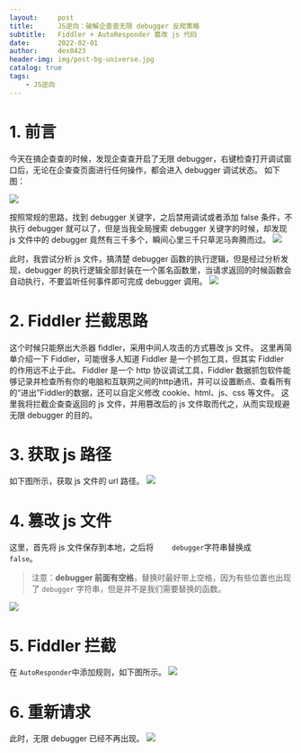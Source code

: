 ```yaml
---
layout:     post
title:      JS逆向：破解企查查无限 debugger 反爬策略
subtitle:   Fiddler + AutoResponder 篡改 js 代码
date:       2022-02-01
author:     dex0423
header-img: img/post-bg-universe.jpg
catalog: true
tags:
    - JS逆向
---
```



# 1. 前言
今天在搞企查查的时候，发现企查查开启了无限 debugger，右键检查打开调试窗口后，无论在企查查页面进行任何操作，都会进入 debugger 调试状态。
如下图：

![]({{site.baseurl}}/img-post/debugger-1.png)

按照常规的思路，找到 debugger 关键字，之后禁用调试或者添加 false 条件，不执行 debugger 就可以了，但是当我全局搜索 debugger 关键字的时候，却发现 js 文件中的 debugger 竟然有三千多个，瞬间心里三千只草泥马奔腾而过。
![]({{site.baseurl}}/img-post/debugger-2.png)

此时，我尝试分析 js 文件，搞清楚 debugger 函数的执行逻辑，但是经过分析发现，debugger 的执行逻辑全部封装在一个匿名函数里，当请求返回的时候函数会自动执行，不要监听任何事件即可完成 debugger 调用。
![]({{site.baseurl}}/img-post/debugger-2-1.png)

# 2. Fiddler 拦截思路
这个时候只能祭出大杀器 fiddler，采用中间人攻击的方式篡改 js 文件。
这里再简单介绍一下 Fiddler，可能很多人知道 Fiddler 是一个抓包工具，但其实 Fiddler 的作用远不止于此。
Fiddler 是一个 http 协议调试工具，Fiddler 数据抓包软件能够记录并检查所有你的电脑和互联网之间的http通讯，并可以设置断点、查看所有的“进出”Fiddler的数据，还可以自定义修改 cookie、html、js、css 等文件。
这里我将拦截企查查返回的 js 文件，并用篡改后的 js 文件取而代之，从而实现规避无限 debugger 的目的。

# 3. 获取 js 路径
如下图所示，获取 js 文件的 url 路径。
![]({{site.baseurl}}/img-post/debugger-3.png)

# 4. 篡改 js 文件
这里，首先将 js 文件保存到本地，之后将 ```    debugger```字符串替换成```    false```。
>注意：**debugger 前面有空格**，替换时最好带上空格，因为有些位置也出现了 ```debugger``` 字符串，但是并不是我们需要替换的函数。

![]({{site.baseurl}}/img-post/debugger-4.png)

# 5. Fiddler 拦截
在 ```AutoResponder```中添加规则，如下图所示。
![]({{site.baseurl}}/img-post/debugger-5.png)

# 6. 重新请求
此时，无限 debugger 已经不再出现。
![]({{site.baseurl}}/img-post/debugger-6.png)

